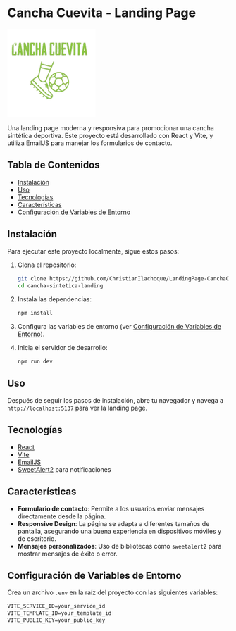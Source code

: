# Cancha Cuevita - Landing Page

![Cancha Sintética Deportiva](src/images/icon-cc-2.png)

Una landing page moderna y responsiva para promocionar una cancha sintética deportiva. Este proyecto está desarrollado con React y Vite, y utiliza EmailJS para manejar los formularios de contacto.

## Tabla de Contenidos

- [Instalación](#instalación)
- [Uso](#uso)
- [Tecnologías](#tecnologías)
- [Características](#características)
- [Configuración de Variables de Entorno](#configuración-de-variables-de-entorno)

## Instalación

Para ejecutar este proyecto localmente, sigue estos pasos:

1. Clona el repositorio:

    ```bash
    git clone https://github.com/ChristianIlachoque/LandingPage-CanchaCuevita.git
    cd cancha-sintetica-landing
    ```

2. Instala las dependencias:

    ```bash
    npm install
    ```

3. Configura las variables de entorno (ver [Configuración de Variables de Entorno](#configuración-de-variables-de-entorno)).

4. Inicia el servidor de desarrollo:

    ```bash
    npm run dev
    ```

## Uso

Después de seguir los pasos de instalación, abre tu navegador y navega a `http://localhost:5137` para ver la landing page.

## Tecnologías

- [React](https://reactjs.org/)
- [Vite](https://vitejs.dev/)
- [EmailJS](https://www.emailjs.com/)
- [SweetAlert2](https://sweetalert2.github.io/) para notificaciones

## Características

- **Formulario de contacto**: Permite a los usuarios enviar mensajes directamente desde la página.
- **Responsive Design**: La página se adapta a diferentes tamaños de pantalla, asegurando una buena experiencia en dispositivos móviles y de escritorio.
- **Mensajes personalizados**: Uso de bibliotecas como `sweetalert2` para mostrar mensajes de éxito o error.

## Configuración de Variables de Entorno

Crea un archivo `.env` en la raíz del proyecto con las siguientes variables:

```env
VITE_SERVICE_ID=your_service_id
VITE_TEMPLATE_ID=your_template_id
VITE_PUBLIC_KEY=your_public_key
